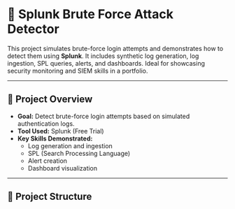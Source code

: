 # 🔐 Splunk Brute Force Attack Detector

This project simulates brute-force login attempts and demonstrates how to detect them using **Splunk**. It includes synthetic log generation, log ingestion, SPL queries, alerts, and dashboards. Ideal for showcasing security monitoring and SIEM skills in a portfolio.

---

## 📌 Project Overview

- **Goal:** Detect brute-force login attempts based on simulated authentication logs.
- **Tool Used:** Splunk (Free Trial)
- **Key Skills Demonstrated:**
  - Log generation and ingestion
  - SPL (Search Processing Language)
  - Alert creation
  - Dashboard visualization

---

## 📁 Project Structure

